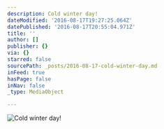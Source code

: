 ```yaml
---
description: Cold winter day!
dateModified: '2016-08-17T19:27:25.064Z'
datePublished: '2016-08-17T20:55:04.971Z'
title: ''
author: []
publisher: {}
via: {}
starred: false
sourcePath: _posts/2016-08-17-cold-winter-day.md
inFeed: true
hasPage: false
inNav: false
_type: MediaObject

---
```

![Cold winter day!](https://the-grid-user-content.s3-us-west-2.amazonaws.com/146acc23-008d-4976-a217-bf74ac54d357.jpg)